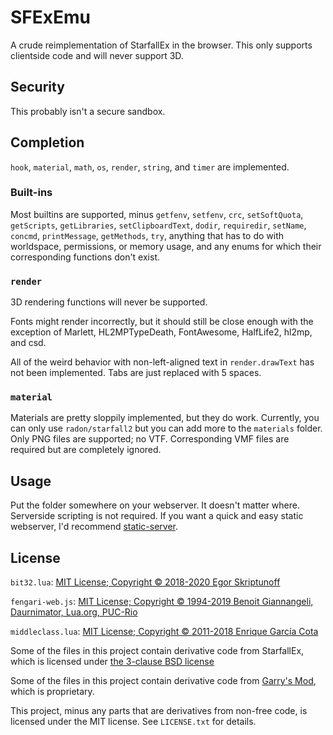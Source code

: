 # SFExEmu

A crude reimplementation of StarfallEx in the browser. This only supports clientside code and will never support 3D.

## Security

This probably isn't a secure sandbox.

## Completion

`hook`, `material`, `math`, `os`, `render`, `string`, and `timer` are implemented.

### Built-ins

Most builtins are supported, minus `getfenv`, `setfenv`, `crc`, `setSoftQuota`, `getScripts`, `getLibraries`, `setClipboardText`, `dodir`, `requiredir`, `setName`, `concmd`, `printMessage`, `getMethods`, `try`, anything that has to do with worldspace, permissions, or memory usage, and any enums for which their corresponding functions don't exist.

### `render`

3D rendering functions will never be supported.

Fonts might render incorrectly, but it should still be close enough with the exception of Marlett, HL2MPTypeDeath, FontAwesome, HalfLife2, hl2mp, and csd.

All of the weird behavior with non-left-aligned text in `render.drawText` has not been implemented. Tabs are just replaced with 5 spaces.

### `material`

Materials are pretty sloppily implemented, but they do work. Currently, you can only use `radon/starfall2` but you can add more to the `materials` folder. Only PNG files are supported; no VTF. Corresponding VMF files are required but are completely ignored.

## Usage

Put the folder somewhere on your webserver. It doesn't matter where. Serverside scripting is not required. If you want a quick and easy static webserver, I'd recommend [static-server](https://github.com/nbluis/static-server#readme).

## License

`bit32.lua`: [MIT License; Copyright © 2018-2020 Egor Skriptunoff](https://github.com/Egor-Skriptunoff/pure_lua_SHA/blob/master/LICENSE)

`fengari-web.js`: [MIT License; Copyright © 1994-2019 Benoit Giannangeli, Daurnimator, Lua.org, PUC-Rio](https://github.com/fengari-lua/fengari/blob/master/LICENSE)

`middleclass.lua`: [MIT License; Copyright © 2011-2018 Enrique García Cota](https://github.com/kikito/middleclass/blob/master/MIT-LICENSE.txt)

Some of the files in this project contain derivative code from StarfallEx, which is licensed under [the 3-clause BSD license](https://github.com/thegrb93/StarfallEx/blob/master/License.txt)

Some of the files in this project contain derivative code from [Garry's Mod](https://github.com/Facepunch/garrysmod), which is proprietary.

This project, minus any parts that are derivatives from non-free code, is licensed under the MIT license. See `LICENSE.txt` for details.
